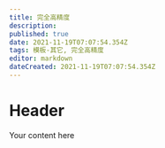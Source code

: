 ```yaml
---
title: 完全高精度
description: 
published: true
date: 2021-11-19T07:07:54.354Z
tags: 模板-其它, 完全高精度
editor: markdown
dateCreated: 2021-11-19T07:07:54.354Z
---
```


# Header
Your content here